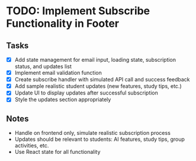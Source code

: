 # TODO: Implement Subscribe Functionality in Footer

## Tasks
- [x] Add state management for email input, loading state, subscription status, and updates list
- [x] Implement email validation function
- [x] Create subscribe handler with simulated API call and success feedback
- [x] Add sample realistic student updates (new features, study tips, etc.)
- [x] Update UI to display updates after successful subscription
- [x] Style the updates section appropriately

## Notes
- Handle on frontend only, simulate realistic subscription process
- Updates should be relevant to students: AI features, study tips, group activities, etc.
- Use React state for all functionality
